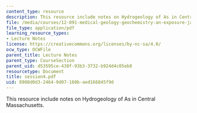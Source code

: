 ```yaml
---
content_type: resource
description: This resource include notes on Hydrogeology of As in Central Massachusetts.
file: /media/courses/12-091-medical-geology-geochemistry-an-exposure-january-iap-2006/8908d0d324649d07160baed166845f9d_session4.pdf
file_type: application/pdf
learning_resource_types:
- Lecture Notes
license: https://creativecommons.org/licenses/by-nc-sa/4.0/
ocw_type: OCWFile
parent_title: Lecture Notes
parent_type: CourseSection
parent_uid: d53595ce-430f-93b3-3732-b924d4c05eb8
resourcetype: Document
title: session4.pdf
uid: 8908d0d3-2464-9d07-160b-aed166845f9d
---
```

This resource include notes on Hydrogeology of As in Central Massachusetts.
